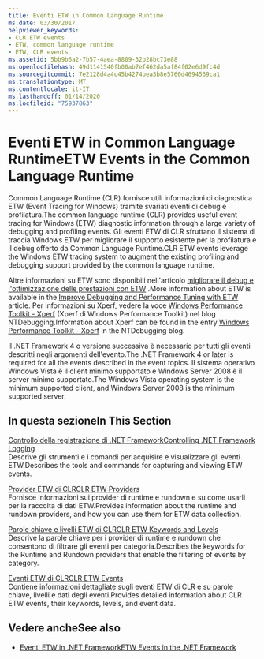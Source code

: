```yaml
---
title: Eventi ETW in Common Language Runtime
ms.date: 03/30/2017
helpviewer_keywords:
- CLR ETW events
- ETW, common language runtime
- ETW, CLR events
ms.assetid: 5bb9b6a2-7b57-4aea-8809-32b28bc73e88
ms.openlocfilehash: 49d1141540fb00ab7ef462da5af84f02e6d9fc4d
ms.sourcegitcommit: 7e2128d4a4c45b4274bea3b8e5760d4694569ca1
ms.translationtype: MT
ms.contentlocale: it-IT
ms.lasthandoff: 01/14/2020
ms.locfileid: "75937863"
---
```

# <a name="etw-events-in-the-common-language-runtime"></a><span data-ttu-id="aa373-102">Eventi ETW in Common Language Runtime</span><span class="sxs-lookup"><span data-stu-id="aa373-102">ETW Events in the Common Language Runtime</span></span>
<span data-ttu-id="aa373-103">Common Language Runtime (CLR) fornisce utili informazioni di diagnostica ETW (Event Tracing for Windows) tramite svariati eventi di debug e profilatura.</span><span class="sxs-lookup"><span data-stu-id="aa373-103">The common language runtime (CLR) provides useful event tracing for Windows (ETW) diagnostic information through a large variety of debugging and profiling events.</span></span> <span data-ttu-id="aa373-104">Gli eventi ETW di CLR sfruttano il sistema di traccia Windows ETW per migliorare il supporto esistente per la profilatura e il debug offerto da Common Language Runtime.</span><span class="sxs-lookup"><span data-stu-id="aa373-104">CLR ETW events leverage the Windows ETW tracing system to augment the existing profiling and debugging support provided by the common language runtime.</span></span>  
  
 <span data-ttu-id="aa373-105">Altre informazioni su ETW sono disponibili nell'articolo [migliorare il debug e l'ottimizzazione delle prestazioni con ETW](https://docs.microsoft.com/archive/msdn-magazine/2007/april/event-tracing-improve-debugging-and-performance-tuning-with-etw) .</span><span class="sxs-lookup"><span data-stu-id="aa373-105">More information about ETW is available in the [Improve Debugging and Performance Tuning with ETW](https://docs.microsoft.com/archive/msdn-magazine/2007/april/event-tracing-improve-debugging-and-performance-tuning-with-etw) article.</span></span> <span data-ttu-id="aa373-106">Per informazioni su Xperf, vedere la voce [Windows Performance Toolkit - Xperf](https://docs.microsoft.com/archive/blogs/ntdebugging/windows-performance-toolkit-xperf) (Xperf di Windows Performance Toolkit) nel blog NTDebugging.</span><span class="sxs-lookup"><span data-stu-id="aa373-106">Information about Xperf can be found in the entry [Windows Performance Toolkit - Xperf](https://docs.microsoft.com/archive/blogs/ntdebugging/windows-performance-toolkit-xperf) in the NTDebugging blog.</span></span>  
  
 <span data-ttu-id="aa373-107">Il .NET Framework 4 o versione successiva è necessario per tutti gli eventi descritti negli argomenti dell'evento.</span><span class="sxs-lookup"><span data-stu-id="aa373-107">The .NET Framework 4 or later is required for all the events described in the event topics.</span></span> <span data-ttu-id="aa373-108">Il sistema operativo Windows Vista è il client minimo supportato e Windows Server 2008 è il server minimo supportato.</span><span class="sxs-lookup"><span data-stu-id="aa373-108">The Windows Vista operating system is the minimum supported client, and Windows Server 2008 is the minimum supported server.</span></span>  
  
## <a name="in-this-section"></a><span data-ttu-id="aa373-109">In questa sezione</span><span class="sxs-lookup"><span data-stu-id="aa373-109">In This Section</span></span>  
 [<span data-ttu-id="aa373-110">Controllo della registrazione di .NET Framework</span><span class="sxs-lookup"><span data-stu-id="aa373-110">Controlling .NET Framework Logging</span></span>](controlling-logging.md)  
 <span data-ttu-id="aa373-111">Descrive gli strumenti e i comandi per acquisire e visualizzare gli eventi ETW.</span><span class="sxs-lookup"><span data-stu-id="aa373-111">Describes the tools and commands for capturing and viewing ETW events.</span></span>  
  
 [<span data-ttu-id="aa373-112">Provider ETW di CLR</span><span class="sxs-lookup"><span data-stu-id="aa373-112">CLR ETW Providers</span></span>](clr-etw-providers.md)  
 <span data-ttu-id="aa373-113">Fornisce informazioni sui provider di runtime e rundown e su come usarli per la raccolta di dati ETW.</span><span class="sxs-lookup"><span data-stu-id="aa373-113">Provides information about the runtime and rundown providers, and how you can use them for ETW data collection.</span></span>  
  
 [<span data-ttu-id="aa373-114">Parole chiave e livelli ETW di CLR</span><span class="sxs-lookup"><span data-stu-id="aa373-114">CLR ETW Keywords and Levels</span></span>](clr-etw-keywords-and-levels.md)  
 <span data-ttu-id="aa373-115">Descrive la parole chiave per i provider di runtime e rundown che consentono di filtrare gli eventi per categoria.</span><span class="sxs-lookup"><span data-stu-id="aa373-115">Describes the keywords for the Runtime and Rundown providers that enable the filtering of events by category.</span></span>  
  
 [<span data-ttu-id="aa373-116">Eventi ETW di CLR</span><span class="sxs-lookup"><span data-stu-id="aa373-116">CLR ETW Events</span></span>](clr-etw-events.md)  
 <span data-ttu-id="aa373-117">Contiene informazioni dettagliate sugli eventi ETW di CLR e su parole chiave, livelli e dati degli eventi.</span><span class="sxs-lookup"><span data-stu-id="aa373-117">Provides detailed information about CLR ETW events, their keywords, levels, and event data.</span></span>  
  
## <a name="see-also"></a><span data-ttu-id="aa373-118">Vedere anche</span><span class="sxs-lookup"><span data-stu-id="aa373-118">See also</span></span>

- [<span data-ttu-id="aa373-119">Eventi ETW in .NET Framework</span><span class="sxs-lookup"><span data-stu-id="aa373-119">ETW Events in the .NET Framework</span></span>](etw-events.md)
